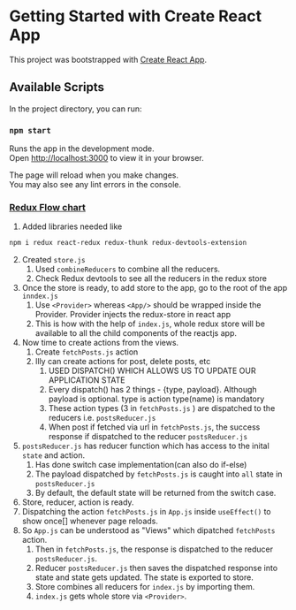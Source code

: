 # Getting Started with Create React App

This project was bootstrapped with [Create React App](https://github.com/facebook/create-react-app).

## Available Scripts

In the project directory, you can run:

### `npm start`

Runs the app in the development mode.\
Open [http://localhost:3000](http://localhost:3000) to view it in your browser.

The page will reload when you make changes.\
You may also see any lint errors in the console.

### [Redux Flow chart](https://i.ibb.co/VpdCXmB/ecdbd6fa-5433-42cb-ac71-21ecadf49142.jpg)

1. Added libraries needed like 
```bash
npm i redux react-redux redux-thunk redux-devtools-extension
```

2. Created `store.js`
   1. Used `combineReducers` to combine all the reducers.
   2. Check Redux devtools to see all the reducers in the redux store
3. Once the store is ready, to add store to the app, go to the root of the app `inndex.js`
   1. Use `<Provider>` whereas `<App/>` should be wrapped inside the Provider. Provider injects the redux-store in react app
   2. This is how with the help of `index.js`, whole redux store will be available to all the child components of the reactjs app.
4. Now time to create actions from the views.
   1. Create `fetchPosts.js` action
   2. llly can create actions for post, delete posts, etc
      1. USED DISPATCH() WHICH ALLOWS US TO UPDATE OUR APPLICATION STATE
      2. Every dispatch() has 2 things - {type, payload}. Although payload is optional. type is action type(name) is mandatory
      3. These action types (3 in `fetchPosts.js` ) are dispatched to the reducers i.e. `postsReducer.js`
      4. When post if fetched via url in `fetchPosts.js`, the success response if dispatched to the reducer `postsReducer.js`
5. `postsReducer.js` has reducer function which has access to the inital `state` and action.
   1. Has done switch case implementation(can also do if-else)
   2. The payload dispatched by `fetchPosts.js` is caught into `all` state in `postsReducer.js`
   3. By default, the default state will be returned from the switch case.
6. Store, reducer, action is ready.
7. Dispatching the action `fetchPosts.js` in `App.js` inside `useEffect()` to show once[] whenever page reloads. 
8. So `App.js` can be understood as "Views" which dipatched `fetchPosts` action.
   1. Then in `fetchPosts.js`, the response is dispatched to the reducer `postsReducer.js`.
   2. Reducer `postsReducer.js` then saves the dispatched response into state and state gets updated. The state is exported to store.
   3. Store combines all reducers for `index.js` by importing them.
   4. `index.js` gets whole store via `<Provider>`.